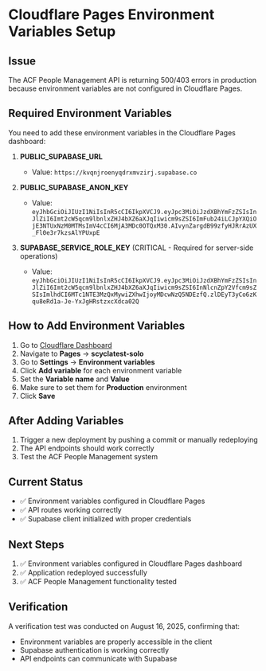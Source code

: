 # Cloudflare Pages Environment Variables Setup

## Issue
The ACF People Management API is returning 500/403 errors in production because environment variables are not configured in Cloudflare Pages.

## Required Environment Variables
You need to add these environment variables in the Cloudflare Pages dashboard:

1. **PUBLIC_SUPABASE_URL**
   - Value: `https://kvqnjroenyqdrxmvzirj.supabase.co`

2. **PUBLIC_SUPABASE_ANON_KEY**
   - Value: `eyJhbGciOiJIUzI1NiIsInR5cCI6IkpXVCJ9.eyJpc3MiOiJzdXBhYmFzZSIsInJlZiI6Imt2cW5qcm9lbnlxZHJ4bXZ6aXJqIiwicm9sZSI6ImFub24iLCJpYXQiOjE3NTUxNzM0MTMsImV4cCI6MjA3MDc0OTQxM30.AIvynZargdB99zfyHJRrAzUX_Fl0e3r7kzsAlYPUxpE`

3. **SUPABASE_SERVICE_ROLE_KEY** (CRITICAL - Required for server-side operations)
   - Value: `eyJhbGciOiJIUzI1NiIsInR5cCI6IkpXVCJ9.eyJpc3MiOiJzdXBhYmFzZSIsInJlZiI6Imt2cW5qcm9lbnlxZHJ4bXZ6aXJqIiwicm9sZSI6InNlcnZpY2Vfcm9sZSIsImlhdCI6MTc1NTE3MzQxMywiZXhwIjoyMDcwNzQ5NDEzfQ.zlDEyT3yCo6zKqu8eRd1a-Je-YxJgHRstzxcXdca02Q`

## How to Add Environment Variables

1. Go to [Cloudflare Dashboard](https://dash.cloudflare.com/)
2. Navigate to **Pages** → **scyclatest-solo**
3. Go to **Settings** → **Environment variables**
4. Click **Add variable** for each environment variable
5. Set the **Variable name** and **Value**
6. Make sure to set them for **Production** environment
7. Click **Save**

## After Adding Variables

1. Trigger a new deployment by pushing a commit or manually redeploying
2. The API endpoints should work correctly
3. Test the ACF People Management system

## Current Status
- ✅ Environment variables configured in Cloudflare Pages
- ✅ API routes working correctly
- ✅ Supabase client initialized with proper credentials

## Next Steps
1. ✅ Environment variables configured in Cloudflare Pages dashboard
2. ✅ Application redeployed successfully
3. ✅ ACF People Management functionality tested

## Verification
A verification test was conducted on August 16, 2025, confirming that:
- Environment variables are properly accessible in the client
- Supabase authentication is working correctly
- API endpoints can communicate with Supabase